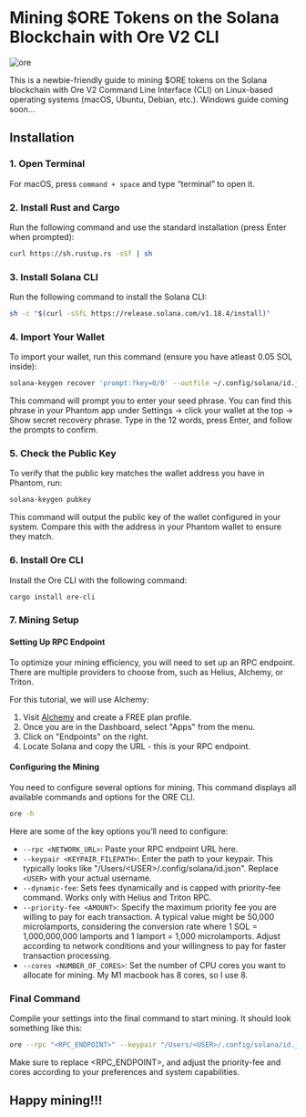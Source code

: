 # Mining $ORE Tokens on the Solana Blockchain with Ore V2 CLI
![ore](https://github.com/user-attachments/assets/2f730257-fb18-4078-b8c2-7bccd4c8e160)

This is a newbie-friendly guide to mining $ORE tokens on the Solana blockchain with Ore V2 Command Line Interface (CLI) on Linux-based operating systems (macOS, Ubuntu, Debian, etc.). Windows guide coming soon…

## Installation

### 1. Open Terminal

For macOS, press `command + space` and type “terminal” to open it.

### 2. Install Rust and Cargo

Run the following command and use the standard installation (press Enter when prompted):

```sh
curl https://sh.rustup.rs -sSf | sh
```

### 3. Install Solana CLI

Run the following command to install the Solana CLI:

```sh
sh -c "$(curl -sSfL https://release.solana.com/v1.18.4/install)"
```
### 4. Import Your Wallet

To import your wallet, run this command (ensure you have atleast 0.05 SOL inside):

```sh
solana-keygen recover 'prompt:?key=0/0' --outfile ~/.config/solana/id.json
```
This command will prompt you to enter your seed phrase. You can find this phrase in your Phantom app under Settings -> click your wallet at the top -> Show secret recovery phrase. Type in the 12 words, press Enter, and follow the prompts to confirm.

### 5. Check the Public Key

To verify that the public key matches the wallet address you have in Phantom, run:

```sh
solana-keygen pubkey
```
This command will output the public key of the wallet configured in your system. Compare this with the address in your Phantom wallet to ensure they match.

### 6. Install Ore CLI

Install the Ore CLI with the following command:

```sh
cargo install ore-cli
```

### 7. Mining Setup

#### Setting Up RPC Endpoint

To optimize your mining efficiency, you will need to set up an RPC endpoint. There are multiple providers to choose from, such as Helius, Alchemy, or Triton.

For this tutorial, we will use Alchemy:

1. Visit [Alchemy](https://www.alchemy.com/solana) and create a FREE plan profile.
2. Once you are in the Dashboard, select "Apps" from the menu.
3. Click on "Endpoints" on the right.
4. Locate Solana and copy the URL - this is your RPC endpoint.

#### Configuring the Mining

You need to configure several options for mining. This command displays all available commands and options for the ORE CLI.

```sh
ore -h
```
Here are some of the key options you’ll need to configure:

- `--rpc <NETWORK_URL>`: Paste your RPC endpoint URL here.
- `--keypair <KEYPAIR_FILEPATH>`: Enter the path to your keypair. This typically looks like "/Users/&lt;USER&gt;/.config/solana/id.json". Replace `<USER>` with your actual username.
-  `--dynamic-fee`: Sets fees dynamically and is capped with priority-fee command. Works only with Helius and Triton RPC.
- `--priority-fee <AMOUNT>`: Specify the maximum priority fee you are willing to pay for each transaction. A typical value might be 50,000 microlamports, considering the conversion rate where 1 SOL = 1,000,000,000 lamports and 1 lamport = 1,000 microlamports. Adjust according to network conditions and your willingness to pay for faster transaction processing.
- `--cores <NUMBER_OF_CORES>`: Set the number of CPU cores you want to allocate for mining. My M1 macbook has 8 cores, so I use 8.

### Final Command

Compile your settings into the final command to start mining. It should look something like this:

```sh
ore --rpc "<RPC_ENDPOINT>" --keypair "/Users/<USER>/.config/solana/id.json" --dynamic-fee --priority-fee 50000 mine --cores 8
```

Make sure to replace <RPC_ENDPOINT>, <USER> and adjust the priority-fee and cores according to your preferences and system capabilities.

## Happy mining!!!
